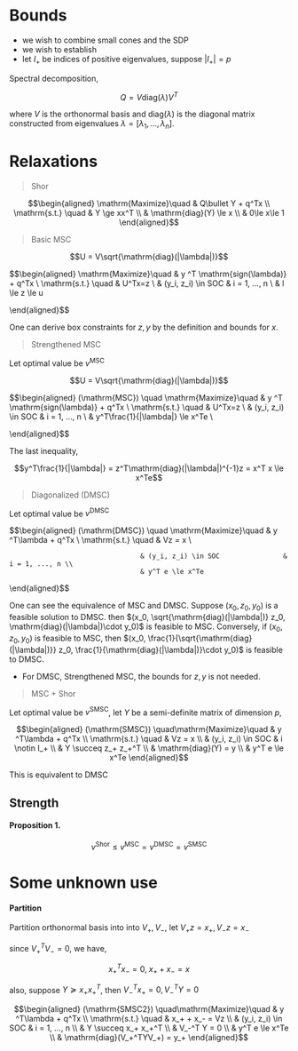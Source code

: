 
# Bounds

- we wish to combine small cones and the SDP
- we wish to establish 
- let $I_+$ be indices of positive eigenvalues, suppose $|I_+| = p$

Spectral decomposition, 

$$Q = V\mathrm{diag}(\lambda)V^T$$

where $V$ is the orthonormal basis and $\mathrm{diag}(\lambda)$ is the diagonal matrix constructed from eigenvalues $\lambda = [\lambda_1, ..., \lambda_n]$.


# Relaxations

> Shor 

$$\begin{aligned}
   \mathrm{Maximize}\quad & Q\bullet Y + q^Tx                          \\
    \mathrm{s.t.} \quad  & Y \ge xx^T \\
            & \mathrm{diag}(Y) \le x \\
            & 0\le x\le 1
  \end{aligned}$$

> Basic MSC

$$U = V\sqrt{\mathrm{diag}(|\lambda|)}$$

$$\begin{aligned}
   \mathrm{Maximize}\quad & y ^T \mathrm{sign(\lambda)} + q^Tx                 \\
    \mathrm{s.t.} \quad   & U^Tx=z \\
                         & (y_i, z_i) \in SOC              & i = 1, ..., n     \\
                       & l \le z \le u
                                
  \end{aligned}$$

One can derive box constraints for $z, y$ by the definition and bounds for $x$.

> Strengthened MSC

Let optimal value be $v^\mathrm{MSC}$

$$U = V\sqrt{\mathrm{diag}(|\lambda|)}$$

$$\begin{aligned}
   (\mathrm{MSC}) \quad  \mathrm{Maximize}\quad & y ^T \mathrm{sign(\lambda)} + q^Tx                 \\
    \mathrm{s.t.} \quad   & U^Tx=z \\
                         & (y_i, z_i) \in SOC              & i = 1, ..., n     \\
                       & y^T\frac{1}{|\lambda|} \le x^Te                         \\
                                
  \end{aligned}$$

The last inequality,

$$y^T\frac{1}{|\lambda|} = z^T\mathrm{diag}(|\lambda|)^{-1}z = x^T x \le x^Te$$

> Diagonalized (DMSC) 

Let optimal value be $v^\mathrm{DMSC}$

$$\begin{aligned}
   (\mathrm{DMSC}) \quad \mathrm{Maximize}\quad & y ^T\lambda + q^Tx                          \\
    \mathrm{s.t.} \quad              & Vz = x                          \\
                                     
                                     & (y_i, z_i) \in SOC                & i = 1, ..., n \\
                                     & y^T e \le x^Te
  \end{aligned}$$

One can see the equivalence of MSC and DMSC. Suppose $(x_0, z_0, y_0)$ is a feasible solution to DMSC. then $(x_0, \sqrt{\mathrm{diag}(|\lambda|)} z_0, \mathrm{diag}(|\lambda|)\cdot y_0)$ is feasible to MSC. Conversely, if $(x_0, z_0, y_0)$ is feasible to MSC, then $(x_0, \frac{1}{\sqrt{\mathrm{diag}(|\lambda|)}} z_0, \frac{1}{\mathrm{diag}(|\lambda|)}\cdot y_0)$ is feasible to DMSC.

- For DMSC, Strengthened MSC, the bounds for $z, y$ is not needed.

> MSC + Shor

Let optimal value be $v^\mathrm{SMSC}$, let $Y$ be a semi-definite matrix of dimension $p$,

$$\begin{aligned}
   (\mathrm{SMSC}) \quad\mathrm{Maximize}\quad & y ^T\lambda + q^Tx                          \\
    \mathrm{s.t.} \quad              & Vz = x                          \\
                                     & (y_i, z_i) \in SOC                & i \notin I_+ \\
                                     & Y \succeq z_+ z_+^T   \\ 
                                     & \mathrm{diag}(Y) = y \\
                                     & y^T e \le x^Te
  \end{aligned}$$

This is equivalent to DMSC 


<!-- 
> Partition MSC

Partition orthonormal basis into into $V_+, V_-$, let $V_+ z = x_+, V_- z = x_-$

since $V_+^TV_- = 0$, we have,

$$x_+^Tx_- = 0, x_+ + x_- = x$$

$$\begin{aligned}

   (\mathrm{PMSC}) \quad\mathrm{Maximize}\quad & y ^T\lambda + q^Tx                          \\
    \mathrm{s.t.} \quad              & x_+ + x_- = x                         \\
                                     & V_+ z = x_+, V_- z = x_- \\
                                     & (y_+, x_+)_i \in SOC                & i = 1, ..., n \\
                                     & (y_-, x_-)_i \in SOC                & i = 1, ..., n \\
                                     & (y, z)_i \in SOC              & i = 1, ..., n     \\
                                     & y_-^Te + y_+ \le x
  \end{aligned}$$ -->


## Strength


#### Proposition 1.
$$v^\mathrm{Shor} \le v^\mathrm{MSC} = v^\mathrm{DMSC} = v^\mathrm{SMSC}$$




# Some unknown use

#### Partition 

Partition orthonormal basis into into $V_+, V_-$, let $V_+ z = x_+, V_- z = x_-$

since $V_+^TV_- = 0$, we have,

$$x_+^Tx_- = 0,\; x_+ + x_- = x$$

also, suppose $Y \succeq x_+ x_+^T$, then $V_-^Tx_+ = 0,  V_-^T Y=0$

$$\begin{aligned}
   (\mathrm{SMSC2}) \quad\mathrm{Maximize}\quad & y ^T\lambda + q^Tx                          \\
    \mathrm{s.t.} \quad              & x_+ + x_- = Vz \\
                                     & (y_i, z_i) \in SOC                & i = 1, ..., n \\
                                     & Y \succeq x_+ x_+^T   \\ 
                                     & V_-^T Y = 0 \\
                                     & y^T e \le x^Te \\
                                     & \mathrm{diag}(V_+^TYV_+) = y_+
  \end{aligned}$$




<!-- 
Consider full SDP:


$$
\begin{aligned}
Y \succeq V^Txx^TV\\
VYV^T \succeq xx^T \\
    X \succ 0 \Leftrightarrow A \succ 0, X / A=C-B^{\top} A^{-1} B \succ 0
\end{aligned}
$$ -->



